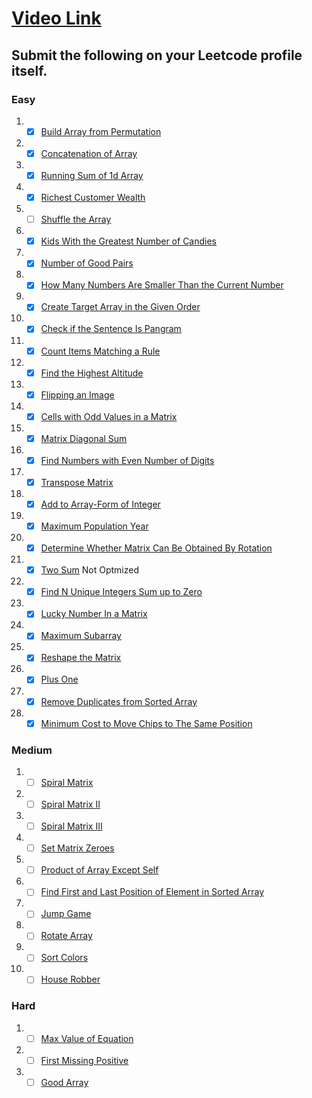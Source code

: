 # [Video Link](https://youtu.be/n60Dn0UsbEk)

## Submit the following on your Leetcode profile itself.

### Easy
1.  - [x] [Build Array from Permutation](https://leetcode.com/problems/build-array-from-permutation/)
2.  - [x] [Concatenation of Array](https://leetcode.com/problems/concatenation-of-array/)
3.  - [x] [Running Sum of 1d Array](https://leetcode.com/problems/running-sum-of-1d-array/)
4.  - [x] [Richest Customer Wealth](https://leetcode.com/problems/richest-customer-wealth/)
5.  - [ ] [Shuffle the Array](https://leetcode.com/problems/shuffle-the-array/)
6.  - [x] [Kids With the Greatest Number of Candies](https://leetcode.com/problems/kids-with-the-greatest-number-of-candies/)
7.  - [x] [Number of Good Pairs](https://leetcode.com/problems/number-of-good-pairs/)
8.  - [x] [How Many Numbers Are Smaller Than the Current Number](https://leetcode.com/problems/how-many-numbers-are-smaller-than-the-current-number/)
9.  - [x] [Create Target Array in the Given Order](https://leetcode.com/problems/create-target-array-in-the-given-order/)
10.  - [x] [Check if the Sentence Is Pangram](https://leetcode.com/problems/check-if-the-sentence-is-pangram/)
11.  - [x] [Count Items Matching a Rule](https://leetcode.com/problems/count-items-matching-a-rule/)
12.  - [x] [Find the Highest Altitude](https://leetcode.com/problems/find-the-highest-altitude/)
13.  - [x] [Flipping an Image](https://leetcode.com/problems/flipping-an-image/)
14.  - [x] [Cells with Odd Values in a Matrix](https://leetcode.com/problems/cells-with-odd-values-in-a-matrix/)
15.  - [x] [Matrix Diagonal Sum](https://leetcode.com/problems/matrix-diagonal-sum/)
16.  - [x] [Find Numbers with Even Number of Digits](https://leetcode.com/problems/find-numbers-with-even-number-of-digits/)
17.  - [x] [Transpose Matrix](https://leetcode.com/problems/transpose-matrix/)
18.  - [x] [Add to Array-Form of Integer](https://leetcode.com/problems/add-to-array-form-of-integer/)
19.  - [x] [Maximum Population Year](https://leetcode.com/problems/maximum-population-year/)
20.  - [x] [Determine Whether Matrix Can Be Obtained By Rotation](https://leetcode.com/problems/determine-whether-matrix-can-be-obtained-by-rotation/)
21.  - [x] [Two Sum](https://leetcode.com/problems/two-sum/) Not Optmized
22.  - [x] [Find N Unique Integers Sum up to Zero](https://leetcode.com/problems/find-n-unique-integers-sum-up-to-zero/)
23.  - [x] [Lucky Number In a Matrix](https://leetcode.com/problems/lucky-numbers-in-a-matrix/)
24.  - [x] [Maximum Subarray](https://leetcode.com/problems/maximum-subarray/)
25.  - [x] [Reshape the Matrix](https://leetcode.com/problems/reshape-the-matrix/)
26.  - [x] [Plus One](https://leetcode.com/problems/plus-one/)
27.  - [x] [Remove Duplicates from Sorted Array](https://leetcode.com/problems/remove-duplicates-from-sorted-array/)
28.  - [x] [Minimum Cost to Move Chips to The Same Position](https://leetcode.com/problems/minimum-cost-to-move-chips-to-the-same-position/)

### Medium
1.  - [ ] [Spiral Matrix](https://leetcode.com/problems/spiral-matrix/)
2.  - [ ] [Spiral Matrix II](https://leetcode.com/problems/spiral-matrix-ii/)
3.  - [ ] [Spiral Matrix III](https://leetcode.com/problems/spiral-matrix-iii/)
4.  - [ ] [Set Matrix Zeroes](https://leetcode.com/problems/set-matrix-zeroes/)
5.  - [ ] [Product of Array Except Self](https://leetcode.com/problems/product-of-array-except-self/)
6.  - [ ] [Find First and Last Position of Element in Sorted Array](https://leetcode.com/problems/find-first-and-last-position-of-element-in-sorted-array/)
7.  - [ ] [Jump Game](https://leetcode.com/problems/jump-game/)
8.  - [ ] [Rotate Array](https://leetcode.com/problems/rotate-array/)
9.  - [ ] [Sort Colors](https://leetcode.com/problems/sort-colors/)
10.  - [ ] [House Robber](https://leetcode.com/problems/house-robber/)

### Hard
1.  - [ ] [Max Value of Equation](https://leetcode.com/problems/max-value-of-equation/)
2.  - [ ] [First Missing Positive](https://leetcode.com/problems/first-missing-positive/)
3.  - [ ] [Good Array](https://leetcode.com/problems/check-if-it-is-a-good-array/)
